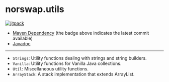 # norswap.utils

[![jitpack](https://jitpack.io/v/norswap/norswap-utils.svg)][jitpack]

- [Maven Dependency][jitpack] (the badge above indicates the latest commit available)
- [Javadoc][javadoc]

[jitpack]: https://jitpack.io/#norswap/norswap-utils
[javadoc]: https://jitpack.io/com/github/norswap/norswap-utils/-SNAPSHOT/javadoc/

---

- `Strings`: Utility functions dealing with strings and string builders.
- `Vanilla`: Utility functions for Vanilla Java collections.
- `Util`: Miscellaneous utility functions.
- `ArrayStack`: A stack implementation that extends ArrayList.